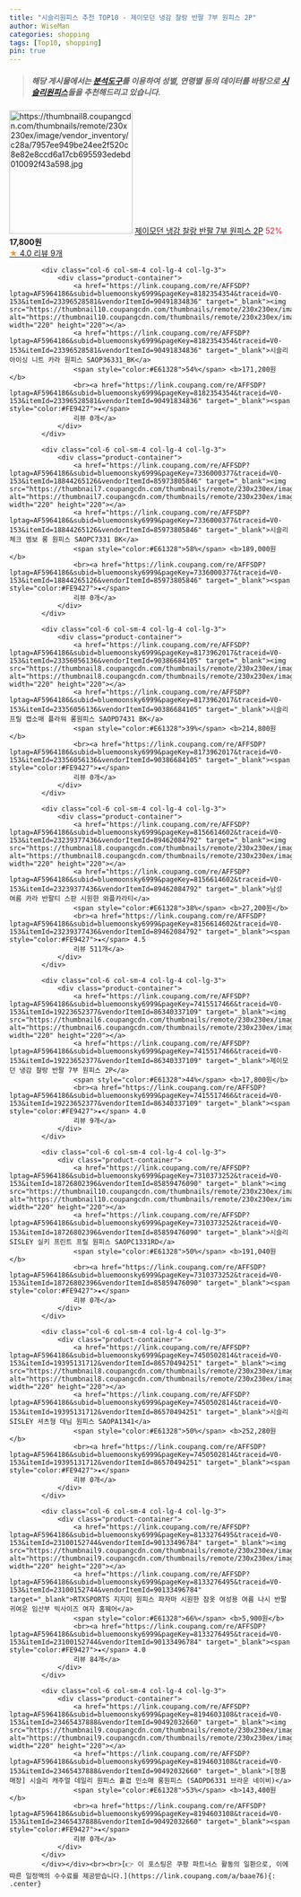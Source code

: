 ```yaml
---
title: "시슬리원피스 추천 TOP10 - 제이모던 냉감 찰랑 반팔 7부 원피스 2P"
author: WiseMan
categories: shopping
tags: [Top10, shopping]
pin: true
---
```


> ##### 해당 게시물에서는 [**분석도구**](https://itemscout.io/)를 이용하여 **성별**, **연령별** 등의 데이터를 바탕으로 [**시슬리원피스**](https://link.coupang.com/a/baae76)들을 추천해드리고 있습니다.
<div class="container"><div class="row">
            <div class="col-6 col-sm-4 col-lg-4 col-lg-3">
                <div class="product-container">
                    <a href="https://link.coupang.com/re/AFFSDP?lptag=AF5964186&subid=bluemoonsky6999&pageKey=7415517466&traceid=V0-153&itemId=19223652365&vendorItemId=86340336765" target="_blank"><img src="https://thumbnail8.coupangcdn.com/thumbnails/remote/230x230ex/image/vendor_inventory/c28a/7957ee949be24ee2f520c8e82e8ccd6a17cb695593edebd010092f43a598.jpg" alt="https://thumbnail8.coupangcdn.com/thumbnails/remote/230x230ex/image/vendor_inventory/c28a/7957ee949be24ee2f520c8e82e8ccd6a17cb695593edebd010092f43a598.jpg" width="220" height="220"></a>
                    <a href="https://link.coupang.com/re/AFFSDP?lptag=AF5964186&subid=bluemoonsky6999&pageKey=7415517466&traceid=V0-153&itemId=19223652365&vendorItemId=86340336765" target="_blank">제이모던 냉감 찰랑 반팔 7부 원피스 2P</a>
                    <span style="color:#E61328">52%</span> <b>17,800원</b>
                    <br><a href="https://link.coupang.com/re/AFFSDP?lptag=AF5964186&subid=bluemoonsky6999&pageKey=7415517466&traceid=V0-153&itemId=19223652365&vendorItemId=86340336765" target="_blank"><span style="color:#FE9427">★</span> 4.0
                    리뷰 9개</a>
                </div>
            </div>
            
            <div class="col-6 col-sm-4 col-lg-4 col-lg-3">
                <div class="product-container">
                    <a href="https://link.coupang.com/re/AFFSDP?lptag=AF5964186&subid=bluemoonsky6999&pageKey=8182354354&traceid=V0-153&itemId=23396528581&vendorItemId=90491834836" target="_blank"><img src="https://thumbnail10.coupangcdn.com/thumbnails/remote/230x230ex/image/vendor_inventory/4999/2af862a55cb37c32347dcaa51daf25d3e08dc03f240707b68bf88399167f.jpg" alt="https://thumbnail10.coupangcdn.com/thumbnails/remote/230x230ex/image/vendor_inventory/4999/2af862a55cb37c32347dcaa51daf25d3e08dc03f240707b68bf88399167f.jpg" width="220" height="220"></a>
                    <a href="https://link.coupang.com/re/AFFSDP?lptag=AF5964186&subid=bluemoonsky6999&pageKey=8182354354&traceid=V0-153&itemId=23396528581&vendorItemId=90491834836" target="_blank">시슬리 아이싱 니트 카라 원피스 SAOP36331_BK</a>
                    <span style="color:#E61328">54%</span> <b>171,200원</b>
                    <br><a href="https://link.coupang.com/re/AFFSDP?lptag=AF5964186&subid=bluemoonsky6999&pageKey=8182354354&traceid=V0-153&itemId=23396528581&vendorItemId=90491834836" target="_blank"><span style="color:#FE9427">★</span> 
                    리뷰 0개</a>
                </div>
            </div>
            
            <div class="col-6 col-sm-4 col-lg-4 col-lg-3">
                <div class="product-container">
                    <a href="https://link.coupang.com/re/AFFSDP?lptag=AF5964186&subid=bluemoonsky6999&pageKey=7336000377&traceid=V0-153&itemId=18844265126&vendorItemId=85973805846" target="_blank"><img src="https://thumbnail7.coupangcdn.com/thumbnails/remote/230x230ex/image/vendor_inventory/7159/359926f36cfe6b5ba0f5732b0ded6280b0b166dfbdf4dc7bd1b8b3e41568.jpg" alt="https://thumbnail7.coupangcdn.com/thumbnails/remote/230x230ex/image/vendor_inventory/7159/359926f36cfe6b5ba0f5732b0ded6280b0b166dfbdf4dc7bd1b8b3e41568.jpg" width="220" height="220"></a>
                    <a href="https://link.coupang.com/re/AFFSDP?lptag=AF5964186&subid=bluemoonsky6999&pageKey=7336000377&traceid=V0-153&itemId=18844265126&vendorItemId=85973805846" target="_blank">시슬리 체크 엠보 롱 원피스 SAOPC7331 BK</a>
                    <span style="color:#E61328">58%</span> <b>189,000원</b>
                    <br><a href="https://link.coupang.com/re/AFFSDP?lptag=AF5964186&subid=bluemoonsky6999&pageKey=7336000377&traceid=V0-153&itemId=18844265126&vendorItemId=85973805846" target="_blank"><span style="color:#FE9427">★</span> 
                    리뷰 0개</a>
                </div>
            </div>
            
            <div class="col-6 col-sm-4 col-lg-4 col-lg-3">
                <div class="product-container">
                    <a href="https://link.coupang.com/re/AFFSDP?lptag=AF5964186&subid=bluemoonsky6999&pageKey=8173962017&traceid=V0-153&itemId=23356056136&vendorItemId=90386684105" target="_blank"><img src="https://thumbnail8.coupangcdn.com/thumbnails/remote/230x230ex/image/vendor_inventory/82c5/00694109967a9ea55dcc46b2330c5d72e6c458031e13f2515b642b588e3d.jpg" alt="https://thumbnail8.coupangcdn.com/thumbnails/remote/230x230ex/image/vendor_inventory/82c5/00694109967a9ea55dcc46b2330c5d72e6c458031e13f2515b642b588e3d.jpg" width="220" height="220"></a>
                    <a href="https://link.coupang.com/re/AFFSDP?lptag=AF5964186&subid=bluemoonsky6999&pageKey=8173962017&traceid=V0-153&itemId=23356056136&vendorItemId=90386684105" target="_blank">시슬리 프릴 캡소매 플라워 롱원피스 SAOPD7431 BK</a>
                    <span style="color:#E61328">39%</span> <b>214,800원</b>
                    <br><a href="https://link.coupang.com/re/AFFSDP?lptag=AF5964186&subid=bluemoonsky6999&pageKey=8173962017&traceid=V0-153&itemId=23356056136&vendorItemId=90386684105" target="_blank"><span style="color:#FE9427">★</span> 
                    리뷰 0개</a>
                </div>
            </div>
            
            <div class="col-6 col-sm-4 col-lg-4 col-lg-3">
                <div class="product-container">
                    <a href="https://link.coupang.com/re/AFFSDP?lptag=AF5964186&subid=bluemoonsky6999&pageKey=8156614602&traceid=V0-153&itemId=23239377436&vendorItemId=89462084792" target="_blank"><img src="https://thumbnail8.coupangcdn.com/thumbnails/remote/230x230ex/image/vendor_inventory/09d8/9fd31554438406d881ec63591a1043adf1e86b70640d9af992abfe205568.jpg" alt="https://thumbnail8.coupangcdn.com/thumbnails/remote/230x230ex/image/vendor_inventory/09d8/9fd31554438406d881ec63591a1043adf1e86b70640d9af992abfe205568.jpg" width="220" height="220"></a>
                    <a href="https://link.coupang.com/re/AFFSDP?lptag=AF5964186&subid=bluemoonsky6999&pageKey=8156614602&traceid=V0-153&itemId=23239377436&vendorItemId=89462084792" target="_blank">남성 여름 카라 반팔티 스판 시원한 와플카라티</a>
                    <span style="color:#E61328">38%</span> <b>27,200원</b>
                    <br><a href="https://link.coupang.com/re/AFFSDP?lptag=AF5964186&subid=bluemoonsky6999&pageKey=8156614602&traceid=V0-153&itemId=23239377436&vendorItemId=89462084792" target="_blank"><span style="color:#FE9427">★</span> 4.5
                    리뷰 511개</a>
                </div>
            </div>
            
            <div class="col-6 col-sm-4 col-lg-4 col-lg-3">
                <div class="product-container">
                    <a href="https://link.coupang.com/re/AFFSDP?lptag=AF5964186&subid=bluemoonsky6999&pageKey=7415517466&traceid=V0-153&itemId=19223652377&vendorItemId=86340337109" target="_blank"><img src="https://thumbnail6.coupangcdn.com/thumbnails/remote/230x230ex/image/vendor_inventory/5792/3e13d108289817d3d9a9436667503f7376d4f4ca2ef9c8ee43d0c343c6fb.jpg" alt="https://thumbnail6.coupangcdn.com/thumbnails/remote/230x230ex/image/vendor_inventory/5792/3e13d108289817d3d9a9436667503f7376d4f4ca2ef9c8ee43d0c343c6fb.jpg" width="220" height="220"></a>
                    <a href="https://link.coupang.com/re/AFFSDP?lptag=AF5964186&subid=bluemoonsky6999&pageKey=7415517466&traceid=V0-153&itemId=19223652377&vendorItemId=86340337109" target="_blank">제이모던 냉감 찰랑 반팔 7부 원피스 2P</a>
                    <span style="color:#E61328">44%</span> <b>17,800원</b>
                    <br><a href="https://link.coupang.com/re/AFFSDP?lptag=AF5964186&subid=bluemoonsky6999&pageKey=7415517466&traceid=V0-153&itemId=19223652377&vendorItemId=86340337109" target="_blank"><span style="color:#FE9427">★</span> 4.0
                    리뷰 9개</a>
                </div>
            </div>
            
            <div class="col-6 col-sm-4 col-lg-4 col-lg-3">
                <div class="product-container">
                    <a href="https://link.coupang.com/re/AFFSDP?lptag=AF5964186&subid=bluemoonsky6999&pageKey=7310373252&traceid=V0-153&itemId=18726802396&vendorItemId=85859476090" target="_blank"><img src="https://thumbnail10.coupangcdn.com/thumbnails/remote/230x230ex/image/vendor_inventory/7b37/7c7f7e987123017259b445243934e34b973f83562e27b66512f89b59b96c.jpg" alt="https://thumbnail10.coupangcdn.com/thumbnails/remote/230x230ex/image/vendor_inventory/7b37/7c7f7e987123017259b445243934e34b973f83562e27b66512f89b59b96c.jpg" width="220" height="220"></a>
                    <a href="https://link.coupang.com/re/AFFSDP?lptag=AF5964186&subid=bluemoonsky6999&pageKey=7310373252&traceid=V0-153&itemId=18726802396&vendorItemId=85859476090" target="_blank">시슬리 SISLEY 실키 프린트 프릴 원피스 SAOPC1331RD</a>
                    <span style="color:#E61328">50%</span> <b>191,040원</b>
                    <br><a href="https://link.coupang.com/re/AFFSDP?lptag=AF5964186&subid=bluemoonsky6999&pageKey=7310373252&traceid=V0-153&itemId=18726802396&vendorItemId=85859476090" target="_blank"><span style="color:#FE9427">★</span> 
                    리뷰 0개</a>
                </div>
            </div>
            
            <div class="col-6 col-sm-4 col-lg-4 col-lg-3">
                <div class="product-container">
                    <a href="https://link.coupang.com/re/AFFSDP?lptag=AF5964186&subid=bluemoonsky6999&pageKey=7450502814&traceid=V0-153&itemId=19395131712&vendorItemId=86570494251" target="_blank"><img src="https://thumbnail8.coupangcdn.com/thumbnails/remote/230x230ex/image/vendor_inventory/a043/3f43c8d797ca64515c0738ad88c1464146987560b0dc1051f04492a9ebc4.jpg" alt="https://thumbnail8.coupangcdn.com/thumbnails/remote/230x230ex/image/vendor_inventory/a043/3f43c8d797ca64515c0738ad88c1464146987560b0dc1051f04492a9ebc4.jpg" width="220" height="220"></a>
                    <a href="https://link.coupang.com/re/AFFSDP?lptag=AF5964186&subid=bluemoonsky6999&pageKey=7450502814&traceid=V0-153&itemId=19395131712&vendorItemId=86570494251" target="_blank">시슬리 SISLEY 셔츠형 데님 원피스 SAOPA1341</a>
                    <span style="color:#E61328">50%</span> <b>252,280원</b>
                    <br><a href="https://link.coupang.com/re/AFFSDP?lptag=AF5964186&subid=bluemoonsky6999&pageKey=7450502814&traceid=V0-153&itemId=19395131712&vendorItemId=86570494251" target="_blank"><span style="color:#FE9427">★</span> 
                    리뷰 0개</a>
                </div>
            </div>
            
            <div class="col-6 col-sm-4 col-lg-4 col-lg-3">
                <div class="product-container">
                    <a href="https://link.coupang.com/re/AFFSDP?lptag=AF5964186&subid=bluemoonsky6999&pageKey=8133276495&traceid=V0-153&itemId=23100152744&vendorItemId=90133496784" target="_blank"><img src="https://thumbnail9.coupangcdn.com/thumbnails/remote/230x230ex/image/vendor_inventory/8033/3edefc5d37d2e52d56bf55d8707f66989fbef86c4514acbd370b1f7239c6.jpg" alt="https://thumbnail9.coupangcdn.com/thumbnails/remote/230x230ex/image/vendor_inventory/8033/3edefc5d37d2e52d56bf55d8707f66989fbef86c4514acbd370b1f7239c6.jpg" width="220" height="220"></a>
                    <a href="https://link.coupang.com/re/AFFSDP?lptag=AF5964186&subid=bluemoonsky6999&pageKey=8133276495&traceid=V0-153&itemId=23100152744&vendorItemId=90133496784" target="_blank">RTXSPORTS 지지미 원피스 파자마 시원한 잠옷 여성용 여름 나시 반팔 귀여운 임산부 빅사이즈 여자 홈웨어</a>
                    <span style="color:#E61328">66%</span> <b>5,900원</b>
                    <br><a href="https://link.coupang.com/re/AFFSDP?lptag=AF5964186&subid=bluemoonsky6999&pageKey=8133276495&traceid=V0-153&itemId=23100152744&vendorItemId=90133496784" target="_blank"><span style="color:#FE9427">★</span> 4.0
                    리뷰 84개</a>
                </div>
            </div>
            
            <div class="col-6 col-sm-4 col-lg-4 col-lg-3">
                <div class="product-container">
                    <a href="https://link.coupang.com/re/AFFSDP?lptag=AF5964186&subid=bluemoonsky6999&pageKey=8194603108&traceid=V0-153&itemId=23465437888&vendorItemId=90492032660" target="_blank"><img src="https://thumbnail9.coupangcdn.com/thumbnails/remote/230x230ex/image/vendor_inventory/17a7/659e1eee87aeff7c533e8b5991ea1cc138d8c17643ad2e301f8dbddf5ea0.jpg" alt="https://thumbnail9.coupangcdn.com/thumbnails/remote/230x230ex/image/vendor_inventory/17a7/659e1eee87aeff7c533e8b5991ea1cc138d8c17643ad2e301f8dbddf5ea0.jpg" width="220" height="220"></a>
                    <a href="https://link.coupang.com/re/AFFSDP?lptag=AF5964186&subid=bluemoonsky6999&pageKey=8194603108&traceid=V0-153&itemId=23465437888&vendorItemId=90492032660" target="_blank">[정품매장] 시슬리 캐주얼 데일리 원피스 홑겹 민소매 롱원피스 (SAOPD6331 브라운 네이비)</a>
                    <span style="color:#E61328">53%</span> <b>143,400원</b>
                    <br><a href="https://link.coupang.com/re/AFFSDP?lptag=AF5964186&subid=bluemoonsky6999&pageKey=8194603108&traceid=V0-153&itemId=23465437888&vendorItemId=90492032660" target="_blank"><span style="color:#FE9427">★</span> 
                    리뷰 0개</a>
                </div>
            </div>
            </div></div><br><br>[👉 이 포스팅은 쿠팡 파트너스 활동의 일환으로, 이에 따른 일정액의 수수료를 제공받습니다.](https://link.coupang.com/a/baae76){: .center}